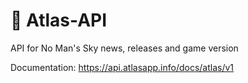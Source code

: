 # 🌌 Atlas-API
API for No Man's Sky news, releases and game version

Documentation: https://api.atlasapp.info/docs/atlas/v1
